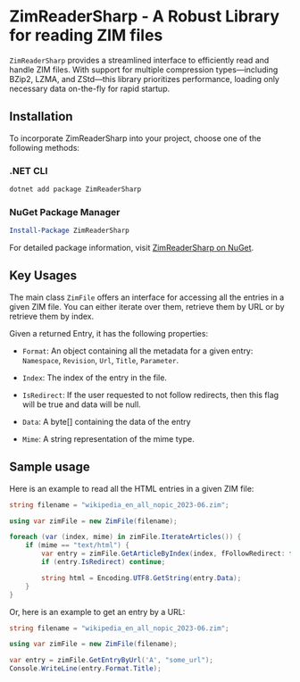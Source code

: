 # ZimReaderSharp - A Robust Library for reading ZIM files

`ZimReaderSharp` provides a streamlined interface to efficiently read and handle ZIM files. With support for multiple compression types—including BZip2, LZMA, and ZStd—this library prioritizes performance, loading only necessary data on-the-fly for rapid startup.

## Installation

To incorporate ZimReaderSharp into your project, choose one of the following methods:

### .NET CLI
```bash
dotnet add package ZimReaderSharp
```

### NuGet Package Manager
```powershell
Install-Package ZimReaderSharp
```

For detailed package information, visit [ZimReaderSharp on NuGet](https://www.nuget.org/packages/ZimReaderSharp/).

## Key Usages

The main class `ZimFile` offers an interface for accessing all the entries in a given ZIM file. You can either iterate over them, retrieve them by URL or by retrieve them by index. 

Given a returned Entry, it has the following properties:

- `Format`: An object containing all the metadata for a given entry: `Namespace`, `Revision`, `Url`, `Title`, `Parameter`.

- `Index`: The index of the entry in the file.

- `IsRedirect`: If the user requested to not follow redirects, then this flag will be true and data will be null.

- `Data`: A byte[] containing the data of the entry

- `Mime`: A string representation of the mime type. 


## Sample usage

Here is an example to read all the HTML entries in a given ZIM file: 

```cs
string filename = "wikipedia_en_all_nopic_2023-06.zim";

using var zimFile = new ZimFile(filename);

foreach (var (index, mime) in zimFile.IterateArticles()) {
    if (mime == "text/html") {
        var entry = zimFile.GetArticleByIndex(index, fFollowRedirect: false);
        if (entry.IsRedirect) continue;

        string html = Encoding.UTF8.GetString(entry.Data);
    }
}
```

Or, here is an example to get an entry by a URL:

```cs
string filename = "wikipedia_en_all_nopic_2023-06.zim";

using var zimFile = new ZimFile(filename);

var entry = zimFile.GetEntryByUrl('A', "some_url");
Console.WriteLine(entry.Format.Title);
```
